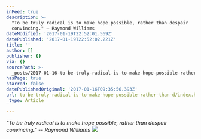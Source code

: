 ```yaml
---
inFeed: true
description: >-
  "To be truly radical is to make hope possible, rather than despair
  convincing." – Raymond Williams
dateModified: '2017-01-19T22:52:01.569Z'
datePublished: '2017-01-19T22:52:02.221Z'
title: ''
author: []
publisher: {}
via: {}
sourcePath: >-
  _posts/2017-01-16-to-be-truly-radical-is-to-make-hope-possible-rather-than-d.md
hasPage: true
starred: false
datePublishedOriginal: '2017-01-16T09:35:56.393Z'
url: to-be-truly-radical-is-to-make-hope-possible-rather-than-d/index.html
_type: Article

---
```

_"To be truly radical is to make hope possible, rather than despair convincing." -- Raymond Williams_
![](https://the-grid-user-content.s3-us-west-2.amazonaws.com/d8e71322-a3bc-422a-9349-c95d557f86d8.jpg)